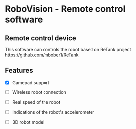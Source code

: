 # RoboVision - Remote control software

## Remote control device
This software can controls the robot based on ReTank project
https://github.com/mbober1/ReTank

## Features
- [X] Gamepad support
- [ ] Wireless robot connection
- [ ] Real speed of the robot
- [ ] Indications of the robot's accelerometer
- [ ] 3D robot model


